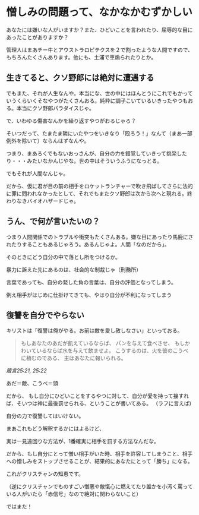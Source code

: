 # 憎しみの問題って、なかなかむずかしい

あなたには嫌いな人がいますか？また、ひどいことを言われたり、屈辱的な目にあったことがありますか？

管理人はまあチー牛とアウストラロピテクスを２で割ったような人間ですので、もちろんたくさんあります。他にも、土浦で車煽られたりとか。

## 生きてると、クソ野郎には絶対に遭遇する

でもまた、それが人生なんや。本当にな、世の中にはほんとうにこれでもかっていうくらいくそなやつがたくさんおる。純粋に調子こいているいきったやつもおる。本当にクソ野郎パラダイスじゃ。

で、いわゆる傷害なんかを繰り返すやつがおるじゃろ？

そいつだって、たまたま隣にいたやつをいきなり「殴ろう！」なんて（まあ一部例外を除いて）ならんはずなんや。

つまり、まあろくでもないおっさんが、自分の力を錯覚していきって挑発したり・・・みたいなかんじやな。世の中はそういうふうになっとる。

でもそれが人間なんじゃ。

だから、仮に君が目の前の相手をロケットランチャーで吹き飛ばしてさらに法的に罪に問われなかったとして、それでもまたクソ野郎は次から次へと現れる。終わりなきバイオハザードじゃ。

## うん、で何が言いたいの？

つまり人間関係でのトラブルや衝突もたくさんある。嫌な目にあったり馬鹿にされたりすることもあるじゃろう。あるんじゃよ。人間「なのだから」。

そのときにどう自分の中で落とし所をつけるか。

暴力に訴えた先にあるのは、社会的な制裁じゃ（刑務所）

言葉であっても、自分の発した負の言葉は、自分の評価となってしまう。

例え相手がはじめに仕掛けてきても、やはり自分が不利になってしまう

## 復讐を自分でやらない

キリストは「復讐は俺がやる。お前は敵を愛し赦しなさい」といっておる。

> もしあなたのあだが飢えているならば、
> パンを与えて食べさせ、
> もしかわいているならば水を与えて飲ませよ。
> こうするのは、火を彼のこうべに積むのである、
> 主はあなたに報いられる。

*箴言25:21, 25:22*


あだ＝敵、こうべ＝頭

だから、
もし自分にひどいことをするやつに対して、自分が愛を持って接すれば、そいつは神に最後罰せられる、ということが書いてある。 （ラフに言えば)


自分の力で復讐してはいけない。

まあこれもどう解釈するかにはよるけど、

実は一見遠回りな方法が、1番確実に相手を罰する方法なんだな。


だから、もし自分にとって憎い相手がいた時、相手を許容してしまうこと、相手への憎しみをストップさせることが、結果的にあなたにとって「勝ち」になる。

これがクリスチャンの知恵です。

（逆にクリスチャンでものすごい憎悪や敵愾心に燃えてたり誰かを小汚く罵っている人がいたら「赤信号」なので絶対に関わらないこと）

ではまた！

